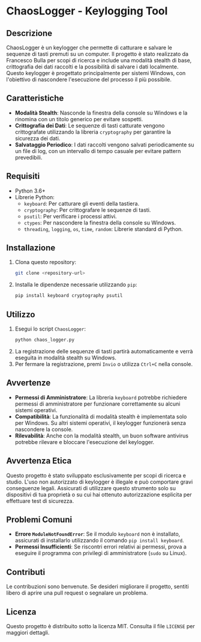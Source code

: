 # ChaosLogger - Keylogging Tool

## Descrizione
ChaosLogger è un keylogger che permette di catturare e salvare le sequenze di tasti premuti su un computer. Il progetto è stato realizzato da Francesco Bulla per scopi di ricerca e include una modalità stealth di base, crittografia dei dati raccolti e la possibilità di salvare i dati localmente. Questo keylogger è progettato principalmente per sistemi Windows, con l'obiettivo di nascondere l'esecuzione del processo il più possibile.

## Caratteristiche
- **Modalità Stealth**: Nasconde la finestra della console su Windows e la rinomina con un titolo generico per evitare sospetti.
- **Crittografia dei Dati**: Le sequenze di tasti catturate vengono crittografate utilizzando la libreria `cryptography` per garantire la sicurezza dei dati.
- **Salvataggio Periodico**: I dati raccolti vengono salvati periodicamente su un file di log, con un intervallo di tempo casuale per evitare pattern prevedibili.

## Requisiti
- Python 3.6+
- Librerie Python:
  - `keyboard`: Per catturare gli eventi della tastiera.
  - `cryptography`: Per crittografare le sequenze di tasti.
  - `psutil`: Per verificare i processi attivi.
  - `ctypes`: Per nascondere la finestra della console su Windows.
  - `threading`, `logging`, `os`, `time`, `random`: Librerie standard di Python.

## Installazione
1. Clona questo repository:
   ```sh
   git clone <repository-url>
   ```
2. Installa le dipendenze necessarie utilizzando `pip`:
   ```sh
   pip install keyboard cryptography psutil
   ```

## Utilizzo
1. Esegui lo script `ChaosLogger`:
   ```sh
   python chaos_logger.py
   ```
2. La registrazione delle sequenze di tasti partirà automaticamente e verrà eseguita in modalità stealth su Windows.
3. Per fermare la registrazione, premi `Invio` o utilizza `Ctrl+C` nella console.

## Avvertenze
- **Permessi di Amministratore**: La libreria `keyboard` potrebbe richiedere permessi di amministratore per funzionare correttamente su alcuni sistemi operativi.
- **Compatibilità**: La funzionalità di modalità stealth è implementata solo per Windows. Su altri sistemi operativi, il keylogger funzionerà senza nascondere la console.
- **Rilevabilità**: Anche con la modalità stealth, un buon software antivirus potrebbe rilevare e bloccare l'esecuzione del keylogger.

## Avvertenza Etica
Questo progetto è stato sviluppato esclusivamente per scopi di ricerca e studio. L'uso non autorizzato di keylogger è illegale e può comportare gravi conseguenze legali. Assicurati di utilizzare questo strumento solo su dispositivi di tua proprietà o su cui hai ottenuto autorizzazione esplicita per effettuare test di sicurezza.

## Problemi Comuni
- **Errore `ModuleNotFoundError`**: Se il modulo `keyboard` non è installato, assicurati di installarlo utilizzando il comando `pip install keyboard`.
- **Permessi Insufficienti**: Se riscontri errori relativi ai permessi, prova a eseguire il programma con privilegi di amministratore (`sudo` su Linux).

## Contributi
Le contribuzioni sono benvenute. Se desideri migliorare il progetto, sentiti libero di aprire una pull request o segnalare un problema.

## Licenza
Questo progetto è distribuito sotto la licenza MIT. Consulta il file `LICENSE` per maggiori dettagli.

